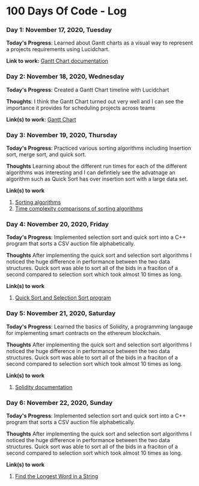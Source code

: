 # 100 Days Of Code - Log

### Day 1: November 17, 2020, Tuesday

**Today's Progress**: Learned about Gantt charts as a visual way to represent a projects requirements using Lucidchart.

**Link to work:** [Gantt Chart documentation](https://wiki.easyvista.com/xwiki/bin/view/Documentation/Gantt+Chart)

### Day 2: November 18, 2020, Wednesday 

**Today's Progress**: Created a Gantt Chart timeline with Lucidchart

**Thoughts**: I think the Gantt Chart turned out very well and I can see the importance it provides for scheduling projects across teams

**Link(s) to work**: [Gantt Chart ](https://github.com/Noah670/100-Days-Of-Code-Storage/blob/main/Gantt_Chart_Noah.png)


### Day 3: November 19, 2020, Thursday

**Today's Progress**: Practiced various sorting algorithms including Insertion sort, merge sort, and quick sort.

**Thoughts** Learning about the different run times for each of the different algorithms was interesting and I can defintiely see the advatnage an algorithm such as Quick Sort has over insertion sort with a large data set.

**Link(s) to work**
1. [Sorting algorithms](https://www.tutorialspoint.com/data_structures_algorithms/quick_sort_algorithm.htm)
1. [Time complexity comparisons of sorting algorithms](https://www.bigocheatsheet.com/)

### Day 4: November 20, 2020, Friday

**Today's Progress**: Implemented selection sort and quick sort into a C++ program that sorts a CSV auction file alphabetically.

**Thoughts**  After implementing the quick sort and selection sort algorithms I noticed the huge difference in performance between the two data structures. Quick sort was able to sort all of the bids in a fraciton of a second compared to selection sort which took almost 10 times as long.

**Link(s) to work**
1. [Quick Sort and Selection Sort program](https://github.com/Noah670/Vector-Sorting)



### Day 5: November 21, 2020, Saturday

**Today's Progress**: Learned the basics of Solidity, a programming langauge for implementing smart contracts on the ethereum blockchain.

**Thoughts**  After implementing the quick sort and selection sort algorithms I noticed the huge difference in performance between the two data structures. Quick sort was able to sort all of the bids in a fraciton of a second compared to selection sort which took almost 10 times as long.

**Link(s) to work**
1. [Solidity documentation](https://docs.soliditylang.org/en/v0.7.5/)


### Day 6: November 22, 2020, Sunday

**Today's Progress**: Implemented selection sort and quick sort into a C++ program that sorts a CSV auction file alphabetically.

**Thoughts**  After implementing the quick sort and selection sort algorithms I noticed the huge difference in performance between the two data structures. Quick sort was able to sort all of the bids in a fraciton of a second compared to selection sort which took almost 10 times as long.

**Link(s) to work**
1. [Find the Longest Word in a String](https://www.freecodecamp.com/challenges/find-the-longest-word-in-a-string)
